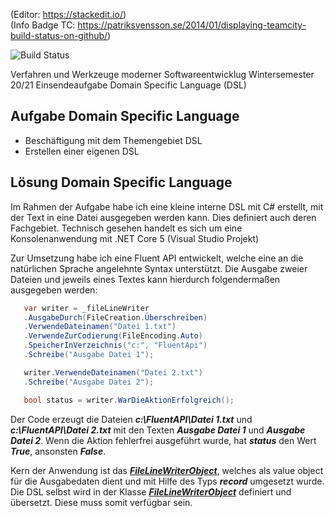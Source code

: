 (Editor: https://stackedit.io/)<br>
(Info Badge TC: https://patriksvensson.se/2014/01/displaying-teamcity-build-status-on-github/)

![Build Status](https://advancedsoftwaretechnik.beta.teamcity.com/app/rest/builds/buildType:id:FluentAPIStarter_Build/statusIcon)

Verfahren und Werkzeuge moderner Softwareentwicklug
Wintersemester 20/21
Einsendeaufgabe  Domain Specific Language (DSL)

## Aufgabe Domain Specific Language

 - Beschäftigung mit dem Themengebiet DSL
 - Erstellen einer eigenen DSL

## Lösung Domain Specific Language
Im Rahmen der Aufgabe habe ich eine kleine interne DSL mit C# erstellt, mit der Text in eine Datei ausgegeben werden kann. Dies definiert auch deren Fachgebiet.
Technisch gesehen handelt es sich um eine Konsolenanwendung mit .NET Core 5 (Visual Studio Projekt)

Zur Umsetzung habe ich eine Fluent API entwickelt, welche eine an die natürlichen Sprache angelehnte Syntax unterstützt. Die Ausgabe zweier Dateien und jeweils 
eines Textes kann hierdurch folgendermaßen ausgegeben werden:

```c#
   var writer = _fileLineWriter
   .AusgabeDurch(FileCreation.Überschreiben)
   .VerwendeDateinamen("Datei 1.txt")
   .VerwendeZurCodierung(FileEncoding.Auto)
   .SpeicherInVerzeichnis("c:", "FluentApi")
   .Schreibe("Ausgabe Datei 1");

   writer.VerwendeDateinamen("Datei 2.txt")
   .Schreibe("Ausgabe Datei 2");

   bool status = writer.WarDieAktionErfolgreich();
```

Der Code erzeugt die Dateien ***c:\FluentAPI\Datei 1.txt*** und ***c:\FluentAPI\Datei 2.txt*** mit den Texten ***Ausgabe Datei 1*** und ***Ausgabe Datei 2***. Wenn 
die Aktion fehlerfrei ausgeführt wurde, hat ***status*** den Wert ***True***, ansonsten ***False***.

Kern der Anwendung ist das [***FileLineWriterObject***](https://github.com/ChristianKitte/FluentAPIStarter/blob/master/FluentAPI/FileLineWriterObject.cs), welches 
als value object für die Ausgabedaten dient und mit Hilfe des Typs ***record*** umgesetzt wurde. Die DSL selbst wird in der Klasse 
[***FileLineWriterObject***](https://github.com/ChristianKitte/FluentAPIStarter/blob/master/FluentAPI/FileLineWriter.cs) definiert und übersetzt. 
Diese muss somit verfügbar sein.
